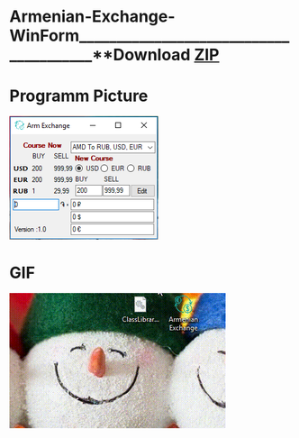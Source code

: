 # Armenian-Exchange-WinForm_______________________________________**Download [ZIP](https://github.com/SurenKhachatryan/Armenian-Exchange-WinForm/blob/master/Armenian_Exchange.exe.zip)

# Programm Picture
![](https://github.com/SurenKhachatryan/Armenian-Exchange-WinForm/blob/master/Armenian%20Exchange.PNG)

# GIF
![](https://github.com/SurenKhachatryan/Armenian-Exchange-WinForm/blob/master/Armenian%20Exchange.gif)
